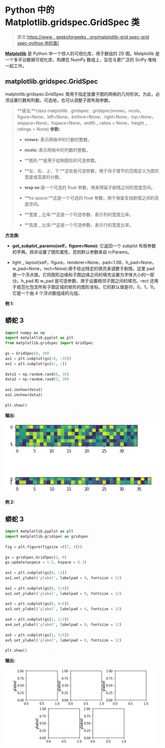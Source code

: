 # Python 中的 Matplotlib.gridspec.GridSpec 类

> 原文:[https://www . geeksforgeeks . org/matplotlib-grid spec-grid spec-python 中的类/](https://www.geeksforgeeks.org/matplotlib-gridspec-gridspec-class-in-python/)

[**Matplotlib**](https://www.geeksforgeeks.org/python-matplotlib-an-overview/) 是 Python 中一个惊人的可视化库，用于数组的 2D 图。Matplotlib 是一个多平台数据可视化库，构建在 NumPy 数组上，旨在与更广泛的 SciPy 堆栈一起工作。

## matplotlib.gridspec.GridSpec

matplotlib.gridspec.GridSpec 类用于指定放置子图的网格的几何形状。为此，必须设置行数和列数。可选地，也可以调整子图布局参数。

> **语法:**class matplotlib . gridspec . gridspec(nrows，ncols，figure=None，left=None，bottom=None，right=None，top=None，wspace=None，hspace=None，width _ ratios = None，height _ ratings = None)
> **参数:**
> 
> *   **nrows:** 表示网格中的行数的整数。
>     
> *   **ncols:** 表示网格中的列数的整数。
>     
> *   **图形:**是用于绘制图形的可选参数。
>     
> *   **左、右、上、下:**这些是可选参数，用于将子情节的范围定义为图形宽度或高度的分数。
>     
> *   **wsp se**:是一个可选的 float 参数，用来预留子剧情之间的宽度空间。
>     
> *   **hs space:**这是一个可选的 float 参数，用于保留支线剧情之间的高度空间。
>     
> *   **宽度 _ 比率:**这是一个可选参数，表示列的宽度比率。
>     
> *   **高度 _ 比率:**这是一个可选参数，表示行的宽度比率。

**方法类:**

*   **get_subplot_params(self，figure=None):** 它返回一个 subplot 布局参数的字典。除非设置了图形属性，否则默认参数来自 rcParams。

*   light _ layout(self，figure，renderer=None，pad=1.08，h_pad=None，w_pad=None，rect=None):用于给出特定的填充来调整子剧情。这里 pad 是一个浮点值，它将图形边缘和子图边缘之间的填充设置为字体大小的一部分。h_pad 和 w_pad 是可选参数，用于设置相邻子图之间的填充。rect 还用于规范化包含所有子图区域的矩形的图形坐标。它的默认值是(0，0，1，1)。它是一个由 4 个浮点数组成的元组。

**例 1:**

## 蟒蛇 3

```py
import numpy as np
import matplotlib.pyplot as plt
from matplotlib.gridspec import GridSpec

gs = GridSpec(8, 39)
ax1 = plt.subplot(gs[:6, :35])
ax2 = plt.subplot(gs[6:, :])

data1 = np.random.rand(6, 35)
data2 = np.random.rand(2, 39)

ax1.imshow(data1)
ax2.imshow(data2)

plt.show()
```

**输出:**

![](img/1a313ed37fc64ab4693a53e3869ffe57.png)

**例 2:**

## 蟒蛇 3

```py
import matplotlib.pyplot as plt
import matplotlib.gridspec as gridspec

fig = plt.figure(figsize =([7, 4]))

gs = gridspec.GridSpec(2, 6)
gs.update(wspace = 1.5, hspace = 0.3)

ax1 = plt.subplot(gs[0, :2])
ax1.set_ylabel('ylabel', labelpad = 0, fontsize = 12)

ax2 = plt.subplot(gs[0, 2:4])
ax2.set_ylabel('ylabel', labelpad = 0, fontsize = 12)

ax3 = plt.subplot(gs[0, 4:6])
ax3.set_ylabel('ylabel', labelpad = 0, fontsize = 12)

ax4 = plt.subplot(gs[1, 1:3])
ax4.set_ylabel('ylabel', labelpad = 0, fontsize = 12)

ax5 = plt.subplot(gs[1, 3:5])
ax5.set_ylabel('ylabel', labelpad = 0, fontsize = 12)

plt.show()
```

**输出:**

![](img/fd8e476529d9039785af0607365a5cd3.png)